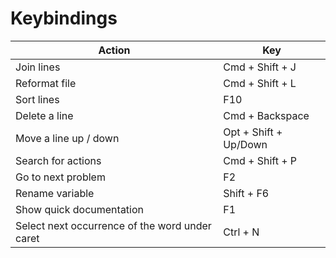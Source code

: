 # Keybindings


Action | Key 
---------- | -----------
Join lines | Cmd + Shift + J 
Reformat file| Cmd + Shift + L
Sort lines | F10
Delete a line | Cmd + Backspace
Move a line up / down | Opt + Shift + Up/Down
Search for actions | Cmd + Shift + P
Go to next problem | F2
Rename variable | Shift + F6
Show quick documentation | F1
Select next occurrence of the word under caret | Ctrl + N
